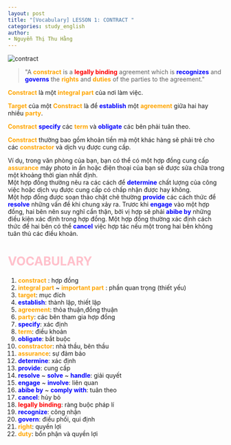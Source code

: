 ```yaml
---
layout: post
title: "[Vocabulary] LESSON 1: CONTRACT "
categories: study_english
author:
- Nguyễn Thị Thu Hằng
---
```

![contract](https://www.mccabeandco.com/wp-content/uploads/2019/11/con2.jpg)

> "A **<span style="color:orange">constract</span>** is a **<span style="color:red">legally binding</span>** agreement which is **<span style="color:blue">recognizes</span>** and **<span style="color:blue">governs</span>** the **<span style="color:orange">rights</span>** and **<span style="color:orange">duties</span>** of the parties to the agreement."


**<span style="color:orange">Constract</span>** là một **<span style="color:orange">integral part</span>** của nơi làm việc.<br/>

**<span style="color:orange">Target</span>** của một **<span style="color:orange">Constract</span>** là để **<span style="color:blue">establish</span>** một **<span style="color:orange">agreement</span>** giữa hai hay nhiều **<span style="color:orange">party</span>**. <br/>

**<span style="color:orange">Constract</span>** **<span style="color:blue">specify</span>** các **<span style="color:orange">term</span>** và **<span style="color:blue">obligate</span>** các bên phải tuân theo.<br/>

**<span style="color:orange">Constract</span>** thường bao gồm khoản tiền mà một khác hàng sẽ phải trẻ cho các **<span style="color:orange">constractor</span>** và dịch vụ được cung cấp.<br/>

Ví dụ, trong văn phòng của bạn, bạn có thể có một hợp đồng cung cấp **<span style="color:orange">assurance</span>** máy photo in ấn hoặc điện thoại của bạn sẽ được sửa chữa trong một khoảng thời gian nhất định.<br/>
Một hợp đồng thường nêu ra các cách để **<span style="color:blue">determine</span>** chất lượng của công việc hoặc dịch vụ được cung cấp có chấp nhận được hay không.<br/>
Một hợp đồng được soạn thảo chặt chẽ thường **<span style="color:blue">provide</span>** các cách thức để **<span style="color:blue"> resolve</span>** những vấn đề khi chung xảy ra. Trươc khi **<span style="color:blue">engage</span>** vào một hợp đồng, hai bên nên suy nghĩ cẩn thận, bởi vị hợp sẽ phải **<span style="color:blue">abibe by</span>** những điều kiện xác định trong hợp đồng.
Một hợp đồng thường xác định cách thức để hai bên có thể **<span style="color:blue">cancel</span>** việc hợp tác nếu một trong hai bên không tuân thủ các điều khoản.

# **<span style="color:pink">VOCABULARY</span>**

1. **<span style="color:orange">constract</span>** : hợp đồng
2. **<span style="color:orange">integral part</span>** ~ **<span style="color:orange">important part</span>** :  phần quan trọng (thiết yếu)
3. **<span style="color:orange">target</span>**: mục đích
4. **<span style="color:blue">establish</span>**: thành lập, thiết lập
5. **<span style="color:orange">agreement</span>**: thỏa thuận,đồng thuận
6. **<span style="color:orange">party</span>**: các bên tham gia hợp đồng
7. **<span style="color:blue">specify</span>**: xác định
8. **<span style="color:orange">term</span>**: điều khoản
9. **<span style="color:blue">obligate</span>**: bắt buộc
10. **<span style="color:orange">constractor</span>**: nhà thầu, bên thầu
11. **<span style="color:orange">assurance</span>**: sự đảm bảo
12. **<span style="color:blue">determine</span>**: xác định
13. **<span style="color:blue">provide</span>**: cung cấp
14. **<span style="color:blue"> resolve</span>** ~ **<span style="color:blue"> solve</span>** ~ **<span style="color:blue"> handle</span>**: giải quyết
15. **<span style="color:blue">engage</span>** ~ **<span style="color:blue">involve</span>**: liên quan
16. **<span style="color:blue">abibe by</span>** ~ **<span style="color:blue">comply with</span>**: tuân theo
17. **<span style="color:blue">cancel</span>**: hủy bỏ
18. **<span style="color:red">legally binding</span>**: ràng buộc pháp lí
19. **<span style="color:blue">recognize</span>**: công nhận
20. **<span style="color:blue">govern</span>**: điều phối, qui định
21. **<span style="color:orange">right</span>**: quyền lợi
22. **<span style="color:orange">duty</span>**: bổn phận và quyền lợi
                   
